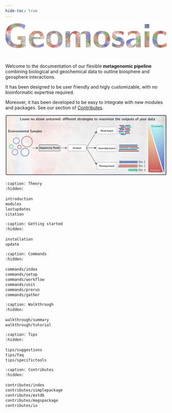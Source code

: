 ```yaml
---
hide-toc: true
---
```


![Geomosaic](_static/images/geomosaic_logo_multicolor_300dpi.png)

<br> 

Welcome to the documentation of our flexible **metagenomic pipeline** combining biological and geochemical data to outline biosphere and geosphere interactions.

It has been designed to be user friendly and higly customizable, with no bioinformatic expertise required.

Moreover, it has been developed to be easy to integrate with new modules and packages. See our section of [Contributes](contributes/index).

<!-- [Contributes](contributes/) -->

![gm](_static/images/gm.png)



```{toctree}
:caption: Theory
:hidden:

introduction
modules
lastupdates
citation
```

```{toctree}
:caption: Getting started 
:hidden:

installation
update
```

```{toctree}
:caption: Commands
:hidden:

commands/index
commands/setup
commands/workflow
commands/unit
commands/prerun
commands/gather
```

```{toctree}
:caption: Walkthrough
:hidden:

walkthrough/summary
walkthrough/tutorial
```

```{toctree}
:caption: Tips
:hidden:

tips/suggestions
tips/faq
tips/specifictools
```

```{toctree}
:caption: Contributes
:hidden:

contributes/index
contributes/simplepackage
contributes/extdb
contributes/magspackage
contributes/io
```
